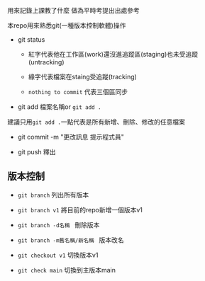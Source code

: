 用來記錄上課教了什麼 做為平時考提出出處參考

本repo用來熟悉git(一種版本控制軟體)操作

- git status

  - 紅字代表他在工作區(work)還沒進追蹤區(staging)也未受追蹤(untracking)

  - 綠字代表檔案在staing受追蹤(tracking)

  - `nothing to commit` 代表三個區同步

- git add 檔案名稱or `git add .`

 建議只用`git add .`一點代表是所有新增、刪除、修改的任意檔案


- git commit -m "更改訊息 提示程式員"

- git push 釋出

## 版本控制

- `git branch` 列出所有版本

- `git branch v1` 將目前的repo新增一個版本v1

- `git branch -d名稱 ` 刪除版本

- `git branch -m舊名稱/新名稱 ` 版本改名

- `git checkout v1` 切換版本v1

- `git check main` 切換到主版本main
